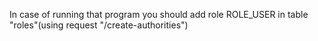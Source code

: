 In case of running that program you should add role ROLE_USER in table "roles"(using request "/create-authorities")
